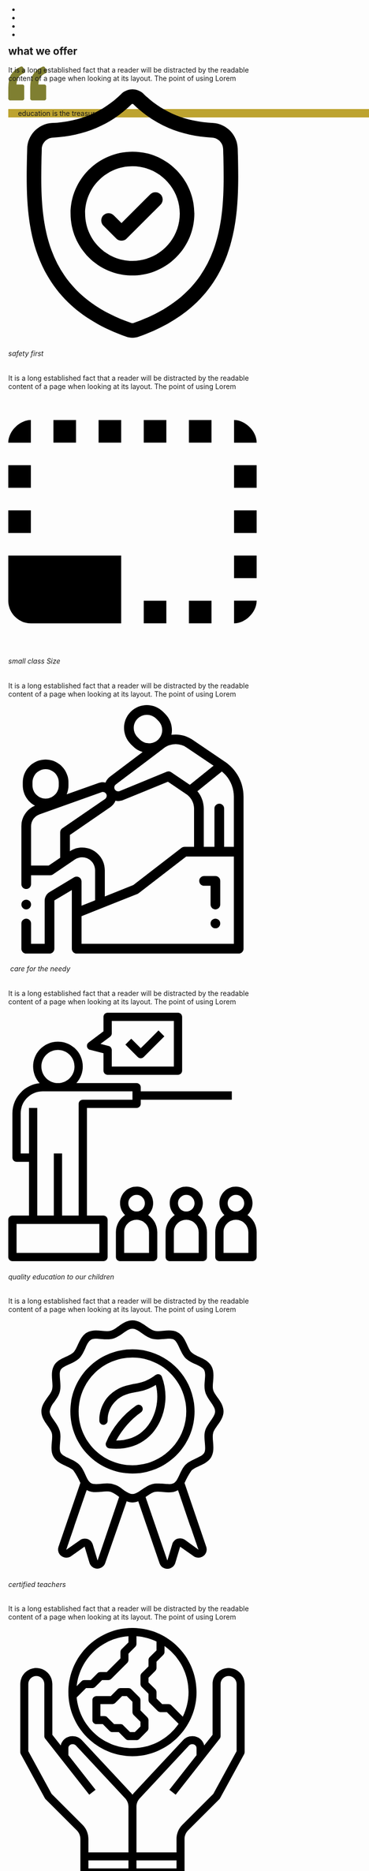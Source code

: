 <!DOCTYPE html> 
<html lang="en"> 
    <head> 
        <!-- Basic -->         
        <meta charset="utf-8"/> 
        <meta http-equiv="X-UA-Compatible" content="IE=edge"/> 
        <!-- Mobile Metas -->         
        <meta name="viewport" content="width=device-width, initial-scale=1, shrink-to-fit=no"/> 
        <!-- Site Metas -->         
        <meta name="keywords" content=""/> 
        <meta name="description" content=""/> 
        <meta name="author" content=""/> 
        <title>Shalom Foundation Nursery and Primary Scool</title>         
        <!-- slider stylesheet -->         
        <link rel="stylesheet" type="text/css" href="https://cdnjs.cloudflare.com/ajax/libs/OwlCarousel2/2.1.3/assets/owl.carousel.min.css"/> 
        <!-- bootstrap core css -->         
        <link rel="stylesheet" type="text/css" href="css/bootstrap.css"/> 
        <!-- fonts style -->         
        <link href="https://fonts.googleapis.com/css?family=Lato:400,700|Poppins:400,700|Roboto:400,700&display=swap" rel="stylesheet"/> 
        <!-- Custom styles for this template -->         
        <link href="css/style.css" rel="stylesheet"/> 
        <!-- responsive style -->         
        <link href="css/responsive.css" rel="stylesheet"/> 
    </head>
 <div class="bg-light hero_area" style="margin-bottom: 30px; float: none; width: 1996px; height: 216px;">
            <!-- header section strats -->             
            <header class="bg-success header_section"> 
                <img src="images/logo.png.png" class="display-1 float-left shadow-lg text-center" height="69px" width="66px">
                <div class="container"> 
                    <nav class="navbar navbar-expand-lg custom_nav-container "> <a class="navbar-brand" href="index.html"> <img src="images/logo.png" alt=""> <span><p> 
              shalom foundatio n/p.s</p></span><span></span> </a> 
                        <button class="navbar-toggler" type="button" data-toggle="collapse" data-target="#navbarSupportedContent" aria-controls="navbarSupportedContent" aria-expanded="false" aria-label="Toggle navigation"> <span class="navbar-toggler-icon"></span> 
                        </button>                         
                        <div class="collapse navbar-collapse" id="navbarSupportedContent"> 
                            <div class="d-flex ml-auto flex-column flex-lg-row align-items-center"> 
                                <ul class="navbar-nav  "> 
                                    <li class="nav-item active"> <a class="nav-link" href="index.html"> 
                    Home <span class="sr-only">(current)</span></a> 
                                    </li>                                     
                                    <li class="nav-item"> <a class="nav-link" href="about.html"> About </a> 
                                    </li>                                     
                                    <li class="nav-item"> <a class="nav-link" href="program.html"> Programs </a> 
                                    </li>                                     
                                    <li class="nav-item"> <a class="nav-link" href="contact.html"> Contact us</a> 
                                    </li>                                     
                                </ul>                                 
                            </div>                             
                        </div>                         
                    </nav>                     
                </div>                 
            </header>             
            <!-- end header section -->             
            <!-- slider section -->             
            <!-- end slider section -->             
            <img src="images/quote.png">
            <p class="bg-light display-1 float-none text-black-50" style="background-color: #bda330;">&nbsp; &nbsp; &nbsp;education is the treasure&nbsp;</p>
            <img src="images/quote.png" class="align-items-center float-right" width="76" style="float: right;">
        </div>         
        <!-- offer section -->         
        <section class="bg-dark hero_next_section-margin layout_padding offer_section"> 
            <div class="container"> 
                <div class="heading_container"> 
                    <h2> 
          what we offer
 </h2> 
                    <p> 
          It is a long established fact that a reader will be distracted by
          the readable content of a page when looking at its layout. The point
          of using Lorem
 </p> 
                </div>                 
                <div class="row"> 
                    <div class="col-md-6"> 
                        <div class="content-box"> 
                            <div class="bg-success img-box"> 
                                <svg xmlns="http://www.w3.org/2000/svg" height="512pt" version="1.1" viewBox="-38 0 512 512.00142" width="512pt"> 
                                    <g id="surface1"> 
                                        <path d="M 435.488281 138.917969 L 435.472656 138.519531 C 435.25 133.601562 435.101562 128.398438 435.011719 122.609375 C 434.59375 94.378906 412.152344 71.027344 383.917969 69.449219 C 325.050781 66.164062 279.511719 46.96875 240.601562 9.042969 L 240.269531 8.726562 C 227.578125 -2.910156 208.433594 -2.910156 195.738281 8.726562 L 195.40625 9.042969 C 156.496094 46.96875 110.957031 66.164062 52.089844 69.453125 C 23.859375 71.027344 1.414062 94.378906 0.996094 122.613281 C 0.910156 128.363281 0.757812 133.566406 0.535156 138.519531 L 0.511719 139.445312 C -0.632812 199.472656 -2.054688 274.179688 22.9375 341.988281 C 36.679688 379.277344 57.492188 411.691406 84.792969 438.335938 C 115.886719 468.679688 156.613281 492.769531 205.839844 509.933594 C 207.441406 510.492188 209.105469 510.945312 210.800781 511.285156 C 213.191406 511.761719 215.597656 512 218.003906 512 C 220.410156 512 222.820312 511.761719 225.207031 511.285156 C 226.902344 510.945312 228.578125 510.488281 230.1875 509.925781 C 279.355469 492.730469 320.039062 468.628906 351.105469 438.289062 C 378.394531 411.636719 399.207031 379.214844 412.960938 341.917969 C 438.046875 273.90625 436.628906 199.058594 435.488281 138.917969 Z M 384.773438 331.523438 C 358.414062 402.992188 304.605469 452.074219 220.273438 481.566406 C 219.972656 481.667969 219.652344 481.757812 219.320312 481.824219 C 218.449219 481.996094 217.5625 481.996094 216.679688 481.820312 C 216.351562 481.753906 216.03125 481.667969 215.734375 481.566406 C 131.3125 452.128906 77.46875 403.074219 51.128906 331.601562 C 28.09375 269.097656 29.398438 200.519531 30.550781 140.019531 L 30.558594 139.683594 C 30.792969 134.484375 30.949219 129.039062 31.035156 123.054688 C 31.222656 110.519531 41.207031 100.148438 53.765625 99.449219 C 87.078125 97.589844 116.34375 91.152344 143.234375 79.769531 C 170.089844 68.402344 193.941406 52.378906 216.144531 30.785156 C 217.273438 29.832031 218.738281 29.828125 219.863281 30.785156 C 242.070312 52.378906 265.921875 68.402344 292.773438 79.769531 C 319.664062 91.152344 348.929688 97.589844 382.246094 99.449219 C 394.804688 100.148438 404.789062 110.519531 404.972656 123.058594 C 405.0625 129.074219 405.21875 134.519531 405.453125 139.683594 C 406.601562 200.253906 407.875 268.886719 384.773438 331.523438 Z M 384.773438 331.523438 " style=" stroke:none;fill-rule:nonzero;fill:rgb(0%,0%,0%);fill-opacity:1;"/> 
                                        <path d="M 217.996094 128.410156 C 147.636719 128.410156 90.398438 185.652344 90.398438 256.007812 C 90.398438 326.367188 147.636719 383.609375 217.996094 383.609375 C 288.351562 383.609375 345.59375 326.367188 345.59375 256.007812 C 345.59375 185.652344 288.351562 128.410156 217.996094 128.410156 Z M 217.996094 353.5625 C 164.203125 353.5625 120.441406 309.800781 120.441406 256.007812 C 120.441406 202.214844 164.203125 158.453125 217.996094 158.453125 C 271.785156 158.453125 315.546875 202.214844 315.546875 256.007812 C 315.546875 309.800781 271.785156 353.5625 217.996094 353.5625 Z M 217.996094 353.5625 " style=" stroke:none;fill-rule:nonzero;fill:rgb(0%,0%,0%);fill-opacity:1;"/> 
                                        <path d="M 254.667969 216.394531 L 195.402344 275.660156 L 179.316406 259.574219 C 173.449219 253.707031 163.9375 253.707031 158.070312 259.574219 C 152.207031 265.441406 152.207031 274.953125 158.070312 280.816406 L 184.78125 307.527344 C 187.714844 310.460938 191.558594 311.925781 195.402344 311.925781 C 199.246094 311.925781 203.089844 310.460938 206.023438 307.527344 L 275.914062 237.636719 C 281.777344 231.769531 281.777344 222.257812 275.914062 216.394531 C 270.046875 210.523438 260.535156 210.523438 254.667969 216.394531 Z M 254.667969 216.394531 " style=" stroke:none;fill-rule:nonzero;fill:rgb(0%,0%,0%);fill-opacity:1;"/> 
                                    </g>                                     
                                </svg>                                 
                            </div>                             
                            <div class="detail-box"> 
                                <h6> 
                safety first
 </h6> 
                                <p> 
                It is a long established fact that a reader will be distracted
                by the readable content of a page when looking at its layout.
                The point of using Lorem
 </p> 
                            </div>                             
                        </div>                         
                    </div>                     
                    <div class="col-md-6"> 
                        <div class="content-box"> 
                            <div class="bg-success img-box"> 
                                <svg version="1.1" id="Capa_5" xmlns="http://www.w3.org/2000/svg" xmlns:xlink="http://www.w3.org/1999/xlink" x="0px" y="0px" viewBox="0 0 469.333 469.333" style="enable-background:new 0 0 469.333 469.333;" xml:space="preserve"> 
                                    <g> 
                                        <g> 
                                            <g> 
                                                <rect x="0" y="128" width="42.667" height="42.667"/> 
                                                <rect x="0" y="213.333" width="42.667" height="42.667"/> 
                                                <path d="M0,384c0,23.467,19.2,42.667,42.667,42.667h170.667v-128H0V384z"/> 
                                                <rect x="85.333" y="42.667" width="42.667" height="42.667"/> 
                                                <path d="M426.667,42.667v42.667h42.667C469.333,64,448,42.667,426.667,42.667z"/> 
                                                <rect x="170.667" y="42.667" width="42.667" height="42.667"/> 
                                                <path d="M42.667,42.667C21.333,42.667,0,64,0,85.333h42.667V42.667z"/> 
                                                <rect x="341.333" y="42.667" width="42.667" height="42.667"/> 
                                                <rect x="426.667" y="298.667" width="42.667" height="42.667"/> 
                                                <rect x="426.667" y="213.333" width="42.667" height="42.667"/> 
                                                <rect x="426.667" y="128" width="42.667" height="42.667"/> 
                                                <path d="M426.667,426.667c21.333,0,42.667-21.333,42.667-42.667h-42.667V426.667z"/> 
                                                <rect x="256" y="42.667" width="42.667" height="42.667"/> 
                                                <rect x="256" y="384" width="42.667" height="42.667"/> 
                                                <rect x="341.333" y="384" width="42.667" height="42.667"/> 
                                            </g>                                             
                                        </g>                                         
                                    </g>                                     
                                    <g> 
</g>                                     
                                    <g> 
</g>                                     
                                    <g> 
</g>                                     
                                    <g> 
</g>                                     
                                    <g> 
</g>                                     
                                    <g> 
</g>                                     
                                    <g> 
</g>                                     
                                    <g> 
</g>                                     
                                    <g> 
</g>                                     
                                    <g> 
</g>                                     
                                    <g> 
</g>                                     
                                    <g> 
</g>                                     
                                    <g> 
</g>                                     
                                    <g> 
</g>                                     
                                    <g> 
</g>                                     
                                </svg>                                 
                            </div>                             
                            <div class="detail-box"> 
                                <h6> 
                small class Size
 </h6> 
                                <p> 
                It is a long established fact that a reader will be distracted
                by the readable content of a page when looking at its layout.
                The point of using Lorem
 </p> 
                            </div>                             
                        </div>                         
                    </div>                     
                    <div class="col-md-6">
                        <div class="content-box"> 
                            <div class="bg-success img-box"> 
                                <svg version="1.1" id="Capa_3" xmlns="http://www.w3.org/2000/svg" xmlns:xlink="http://www.w3.org/1999/xlink" x="0px" y="0px" viewBox="0 0 512 512" style="enable-background:new 0 0 512 512;" xml:space="preserve"> 
                                    <g> 
                                        <g> 
                                            <path d="M44.07,403.93C42.21,402.07,39.63,401,37,401s-5.21,1.069-7.07,2.93C28.07,405.79,27,408.37,27,411s1.07,5.21,2.93,7.069
                 C31.79,419.93,34.37,421,37,421s5.21-1.07,7.07-2.931C45.93,416.21,47,413.63,47,411S45.93,405.79,44.07,403.93z"></path>                                             
                                        </g>                                         
                                    </g>                                     
                                    <g> 
                                        <g> 
                                            <path d="M445.627,115.988c-0.004-0.003-0.008-0.007-0.013-0.01l-66.666-45.032c-12.782-8.634-28.008-11.83-42.585-9.68
                 c0.651-3.141,0.992-6.369,0.992-9.651c0-12.579-4.899-24.405-13.794-33.301l-4.521-4.521C310.146,4.898,298.319,0,285.74,0
                 c-12.579,0-24.406,4.898-33.302,13.794c-8.895,8.896-13.793,20.722-13.793,33.302c0,12.579,4.899,24.405,13.793,33.3l4.521,4.522
                 c5.665,5.664,12.521,9.7,20,11.89l-67.283,50.694c-4.282,3.226-7.391,7.463-9.218,12.145c-4.842-0.978-9.974-0.704-14.882,1.049
                 l-65.179,23.26c2.381-5.627,3.698-11.809,3.698-18.293v-6.394c0-25.968-21.127-47.095-47.095-47.095s-47.095,21.127-47.095,47.095
                 v6.394c0,18.069,10.234,33.785,25.205,41.68C38.195,214.491,27,231.198,27,249.722V369c0,5.522,4.477,10,10,10s10-4.478,10-10
                 v-18.3h39.443c2.082,0,4.015-0.638,5.616-1.727l45.219-30.695c4.445-3.017,9.634-4.611,15.005-4.611
                 c14.731,0,26.716,11.984,26.716,26.715v61.974l-28,11.205V363.5c0-3.601-1.936-6.923-5.067-8.699
                 c-3.131-1.775-6.976-1.731-10.066,0.117L85.2,385.228c-6.292,3.764-10.2,10.657-10.2,17.989V492H47v-41.98c0-5.522-4.477-10-10-10
                 s-10,4.478-10,10V502c0,5.522,4.477,10,10,10h48c5.523,0,10-4.478,10-10v-98.783c0-0.337,0.18-0.654,0.468-0.826L131,381.135V502
                 c0,5.522,4.477,10,10,10h334c5.523,0,10-4.478,10-10V188.722C485,159.263,470.284,132.089,445.627,115.988z M271.102,70.777
                 l-4.521-4.523c-5.118-5.117-7.936-11.921-7.936-19.158c0-7.238,2.818-14.042,7.936-19.159C271.698,22.818,278.502,20,285.74,20
                 s14.041,2.818,19.159,7.937l4.521,4.521c10.564,10.563,10.564,27.754,0,38.318C298.855,81.34,281.665,81.34,271.102,70.777z
                  M221.712,163.475l99.208-74.748c13.748-10.357,32.569-10.842,46.833-1.208l55.437,37.447l-48.926,39.357l-38.37-25.919
                 c-2.77-1.872-6.292-2.236-9.387-0.968l-97.01,39.726c-3.602,1.472-7.809,0.071-9.808-3.262c-0.009-0.016-0.019-0.031-0.028-0.047
                 C217.598,170.372,218.479,165.91,221.712,163.475z M49.905,165.663v-6.394c0-14.94,12.155-27.095,27.095-27.095
                 s27.095,12.154,27.095,27.095v6.394c0,14.94-12.155,27.096-27.095,27.096S49.905,180.604,49.905,165.663z M107,262.333v52.327
                 L83.371,330.7H47v-27.033v-53.945c0-10.97,6.941-20.816,17.272-24.503l128.025-45.688c3.565-1.271,7.557,0.168,9.487,3.425
                 c2.121,3.578,1.097,8.226-2.33,10.581l-88.118,60.555C108.622,255.957,107,259.039,107,262.333z M152.284,293.667
                 c-9.012,0-17.726,2.574-25.284,7.442v-33.515l83.782-57.575c4.767-3.276,8.207-7.813,10.173-12.877
                 c1.854,0.38,3.748,0.583,5.655,0.583c3.516,0,7.068-0.664,10.467-2.056l92.058-37.697l39.736,26.841
                 c8.849,6.784,14.13,17.469,14.13,28.625V292h-19.667c-2.213,0-4.363,0.734-6.115,2.087L257.817,370.9L199,394.395v-54.013
                 C199,314.623,178.043,293.667,152.284,293.667z M465,492H151v-56.894l115.534-46.153c0.862-0.344,1.671-0.806,2.405-1.373
                 L366.747,312H465V492z M465,292h-20v-78.867c0-5.522-4.477-10-10-10s-10,4.478-10,10V292h-22v-78.562
                 c0-13.213-4.771-25.998-13.125-36.005l50.453-40.585C455.89,149.477,465,168.391,465,188.722V292z"></path>                                             
                                        </g>                                         
                                    </g>                                     
                                    <g> 
                                        <g> 
                                            <path d="M427,352.333h-23.333c-5.523,0-10,4.478-10,10c0,5.522,4.477,10,10,10H417V411c0,5.522,4.477,10,10,10s10-4.478,10-10
                 v-48.667C437,356.811,432.523,352.333,427,352.333z"></path>                                             
                                        </g>                                         
                                    </g>                                     
                                    <g> 
                                        <g> 
                                            <path d="M434.07,442.951c-1.86-1.861-4.44-2.931-7.07-2.931s-5.21,1.07-7.07,2.931c-1.86,1.859-2.93,4.439-2.93,7.069
                 s1.07,5.21,2.93,7.07s4.44,2.93,7.07,2.93s5.21-1.069,7.07-2.93c1.86-1.861,2.93-4.44,2.93-7.07S435.93,444.81,434.07,442.951z"></path>                                             
                                        </g>                                         
                                    </g>                                     
                                    <g> 
</g>                                     
                                    <g> 
</g>                                     
                                    <g> 
</g>                                     
                                    <g> 
</g>                                     
                                    <g> 
</g>                                     
                                    <g> 
</g>                                     
                                    <g> 
</g>                                     
                                    <g> 
</g>                                     
                                    <g> 
</g>                                     
                                    <g> 
</g>                                     
                                    <g> 
</g>                                     
                                    <g> 
</g>                                     
                                    <g> 
</g>                                     
                                    <g> 
</g>                                     
                                    <g> 
</g>                                     
                                </svg>                                 
                            </div>                             
                            <div class="detail-box"> 
                                <h6>&nbsp;care for the needy</h6> 
                                <p> 
                It is a long established fact that a reader will be distracted
                by the readable content of a page when looking at its layout.
                The point of using Lorem </p> 
                            </div>                             
                        </div>
                    </div>                     
                    <div class="col-md-6"> 
                        <div class="content-box"> 
                            <div class="bg-success img-box"> 
                                <svg version="1.1" id="Capa_1" xmlns="http://www.w3.org/2000/svg" xmlns:xlink="http://www.w3.org/1999/xlink" x="0px" y="0px" viewBox="0 0 480 480" style="enable-background:new 0 0 480 480;" xml:space="preserve"> 
                                    <g> 
                                        <g> 
                                            <path d="M256,152v-8c0.001-4.417-3.579-7.999-7.996-8c-0.001,0-0.003,0-0.004,0H131.676c17.735-19.703,16.14-50.053-3.564-67.789
                 c-19.703-17.735-50.053-16.14-67.789,3.564c-16.536,18.37-16.418,46.295,0.272,64.525C30.743,139.373,8.037,164.505,8,194.516V280
                 c-0.001,4.417,3.579,7.999,7.996,8c0.001,0,0.003,0,0.004,0h24v104H8c-4.417-0.001-7.999,3.579-8,7.996c0,0.001,0,0.003,0,0.004
                 v72c-0.001,4.417,3.579,7.999,7.996,8c0.001,0,0.003,0,0.004,0h176c4.417,0.001,7.999-3.579,8-7.996c0-0.001,0-0.003,0-0.004v-72
                 c0.001-4.417-3.579-7.999-7.996-8c-0.001,0-0.003,0-0.004,0h-32V184h96c4.417,0.001,7.999-3.579,8-7.996c0-0.001,0-0.003,0-0.004
                 v-8h176v-16H256z M96,72c17.673,0,32,14.327,32,32s-14.327,32-32,32s-32-14.327-32-32C64.019,86.335,78.335,72.019,96,72z
                  M176,408v56H16v-56H176z M240,168h-96c-4.417-0.001-7.999,3.579-8,7.996c0,0.001,0,0.003,0,0.004v216h-32V272H88v120H56V184H40
                 v88H24v-77.484c0.026-23.47,19.046-42.489,42.516-42.516H240V168z"/> 
                                        </g>                                         
                                    </g>                                     
                                    <g> 
                                        <g> 
                                            <path d="M328.004,0c-0.001,0-0.003,0-0.004,0H192c-4.417-0.001-7.999,3.579-8,7.996c0,0.001,0,0.003,0,0.004v28l-28.797,21.602
                 c-3.535,2.646-4.256,7.657-1.61,11.193c1.104,1.474,2.682,2.522,4.469,2.967L184,78.246V112c-0.001,4.417,3.579,7.999,7.996,8
                 c0.001,0,0.003,0,0.004,0h136c4.417,0.001,7.999-3.579,8-7.996c0-0.001,0-0.003,0-0.004V8C336.001,3.583,332.421,0.001,328.004,0z
                  M320,104H200V72c-0.001-3.672-2.5-6.872-6.063-7.762l-15.688-3.922l18.547-13.918C198.813,44.89,200,42.518,200,40V16h120V104z"/> 
                                        </g>                                         
                                    </g>                                     
                                    <g> 
                                        <g> 
                                            <path d="M290.344,34.344L256,68.688l-18.344-18.344l-11.312,11.312l24,24c1.498,1.503,3.534,2.346,5.656,2.344
                 c2.122,0.002,4.158-0.841,5.656-2.344l40-40L290.344,34.344z"/> 
                                        </g>                                         
                                    </g>                                     
                                    <g> 
                                        <g> 
                                            <path d="M366.347,390.84c12.65-12.342,12.899-32.602,0.557-45.251c-12.342-12.65-32.602-12.899-45.251-0.557
                 c-12.65,12.342-12.899,32.602-0.557,45.251c0.183,0.188,0.369,0.374,0.557,0.557C310.62,398.27,304.004,410.699,304,424v48
                 c-0.001,4.417,3.579,7.999,7.996,8c0.001,0,0.003,0,0.004,0h64c4.417,0.001,7.999-3.579,8-7.996c0-0.001,0-0.003,0-0.004v-48
                 C383.996,410.699,377.38,398.27,366.347,390.84z M344,352c8.837,0,16,7.163,16,16s-7.163,16-16,16s-16-7.163-16-16
                 C328.01,359.168,335.168,352.01,344,352z M368,464h-48v-40c0-13.255,10.745-24,24-24s24,10.745,24,24V464z"/> 
                                        </g>                                         
                                    </g>                                     
                                    <g> 
                                        <g> 
                                            <path d="M462.347,390.84c12.65-12.342,12.899-32.602,0.557-45.251c-12.342-12.65-32.602-12.899-45.251-0.557
                 c-12.65,12.342-12.899,32.602-0.557,45.251c0.183,0.188,0.369,0.374,0.557,0.557C406.62,398.27,400.004,410.699,400,424v48
                 c-0.001,4.417,3.579,7.999,7.996,8c0.001,0,0.003,0,0.004,0h64c4.417,0.001,7.999-3.579,8-7.996c0-0.001,0-0.003,0-0.004v-48
                 C479.996,410.699,473.38,398.27,462.347,390.84z M440,352c8.837,0,16,7.163,16,16s-7.163,16-16,16s-16-7.163-16-16
                 C424.01,359.168,431.168,352.01,440,352z M464,464h-48v-40c0-13.255,10.745-24,24-24s24,10.745,24,24V464z"/> 
                                        </g>                                         
                                    </g>                                     
                                    <g> 
                                        <g> 
                                            <path d="M270.347,390.84c12.65-12.342,12.899-32.602,0.557-45.251c-12.342-12.65-32.602-12.899-45.251-0.557
                 c-12.65,12.342-12.899,32.602-0.557,45.251c0.183,0.188,0.369,0.374,0.557,0.557C214.62,398.27,208.004,410.699,208,424v48
                 c-0.001,4.417,3.579,7.999,7.996,8c0.001,0,0.003,0,0.004,0h64c4.417,0.001,7.999-3.579,8-7.996c0-0.001,0-0.003,0-0.004v-48
                 C287.996,410.699,281.38,398.27,270.347,390.84z M248,352c8.837,0,16,7.163,16,16s-7.163,16-16,16s-16-7.163-16-16
                 C232.01,359.168,239.168,352.01,248,352z M272,464h-48v-40c0-13.255,10.745-24,24-24s24,10.745,24,24V464z"/> 
                                        </g>                                         
                                    </g>                                     
                                    <g> 
</g>                                     
                                    <g> 
</g>                                     
                                    <g> 
</g>                                     
                                    <g> 
</g>                                     
                                    <g> 
</g>                                     
                                    <g> 
</g>                                     
                                    <g> 
</g>                                     
                                    <g> 
</g>                                     
                                    <g> 
</g>                                     
                                    <g> 
</g>                                     
                                    <g> 
</g>                                     
                                    <g> 
</g>                                     
                                    <g> 
</g>                                     
                                    <g> 
</g>                                     
                                    <g> 
</g>                                     
                                </svg>                                 
                            </div>                             
                            <div class="detail-box"> 
                                <h6>quality education to our children</h6> 
                                <p> 
                It is a long established fact that a reader will be distracted
                by the readable content of a page when looking at its layout.
                The point of using Lorem
 </p> 
                            </div>                             
                        </div>                         
                    </div>                     
                    <div class="col-md-6"> 
                        <div class="content-box"> 
                            <div class="bg-success img-box"> 
                                <svg height="512" viewBox="0 0 44 60" width="512" xmlns="http://www.w3.org/2000/svg"> 
                                    <g id="007---Vegan-Certified"> 
                                        <path id="Shape" d="m2.51 27.21c.41 1.53-.65 3.91.44 5.78s3.73 2.2 4.78 3.26c.66341509.9402255 1.22965215 1.94538 1.69 3l-5.3 15.47c-.24986143.8046502.03135368 1.6795957.70323859 2.1879887.6718849.5083929 1.59032712.541188 2.29676141.0820113l3.32-2.35 1.17 3.89c.2470407.8346382 1.0055339 1.4136582 1.8757731 1.4319309s1.652369-.5283981 1.9342269-1.3519309l5.18-14.91c.894629.3801265 1.905371.3801265 2.8 0l5.14 14.95c.2818579.8235328 1.0639877 1.3702036 1.9342269 1.3519309s1.6287324-.5972927 1.8757731-1.4319309l1.17-3.89 3.32 2.32c.7064343.4591767 1.6248765.4263816 2.2967614-.0820113.6718849-.508393.9531-1.3833385.7032386-2.1879887l-5.26-15.44c.4621021-1.0517589 1.0247145-2.0564238 1.68-3 1.09-1.12 3.74-1.42 4.79-3.29s.05-4.3.44-5.78 2.51-3.03 2.51-5.22-2.14-3.82-2.51-5.22.65-3.91-.44-5.78-3.73-2.2-4.78-3.26-1.38-3.74-3.27-4.8-4.3 0-5.78-.43-3.02-2.51-5.22-2.51-3.81 2.13-5.22 2.51c-1.56.41-3.9-.66-5.78.43s-2.19 3.72-3.26 4.79-3.74 1.38-4.74 3.27 0 4.3-.44 5.78-2.56 3.01-2.56 5.22 2.13 3.79 2.51 5.21zm11.06 30.79-1.17-3.91c-.1976033-.6096465-.6753934-1.0876735-1.2849419-1.2855789-.6095485-.1979053-1.27701924-.0917163-1.7950581.2855789l-3.32 2.32c5.36-15.61 4.9-14.41 5-14.41 1.84 1.07 4.3 0 5.78.43.7212439.3095798 1.3946823.7203773 2 1.22zm21.11-5c-.5317197-.3750147-1.2126328-.4679309-1.8253891-.2490894-.6127563.2188416-1.0807556.7220836-1.2546109 1.3490894l-1.17 3.9-5.26-15.31c.6003733-.5039265 1.2749967-.9120736 2-1.21 1.57-.42 3.9.65 5.78-.44.1-.06-.35-1.22 5 14.36zm-31.56-33.3c1.43-2 1.63-2.66 1.4-5.25s-.09-2.77 2.24-3.84 2.79-1.54 3.85-3.86 1.39-2.46 3.85-2.23 3.23 0 5.25-1.4 2.47-1.49 4.58 0 2.71 1.62 5.25 1.4 2.78-.09 3.85 2.23 1.55 2.79 3.85 3.86 2.47 1.34 2.24 3.84 0 3.24 1.4 5.25 1.49 2.47 0 4.58-1.63 2.66-1.4 5.25.09 2.77-2.24 3.85-2.78 1.53-3.85 3.85-1.34 2.46-3.85 2.24-3.23 0-5.25 1.39-2.47 1.49-4.58 0c-1.0423154-.9426353-2.3946995-1.4693533-3.8-1.48-1.44 0-3.07.41-3.91-.07-1.15-.67-1.46-3.09-2.85-4.47s-3.82-1.72-4.47-2.84.27-3.4-.24-5.29-2.44-3.38-2.44-4.71c.15146417-.856136.53941752-1.6528259 1.12-2.3z"/> 
                                        <path id="Shape" d="m22 37c8.2842712 0 15-6.7157288 15-15s-6.7157288-15-15-15-15 6.7157288-15 15 6.7157288 15 15 15zm0-28c7.1797017 0 13 5.8202983 13 13s-5.8202983 13-13 13-13-5.8202983-13-13c0-3.4478144 1.3696389-6.7544152 3.8076118-9.1923882 2.437973-2.4379729 5.7445738-3.8076118 9.1923882-3.8076118z"/> 
                                        <path id="Shape" d="m15.05 25.23c.5326668-.0266663.9506671-.4666665.95-1-.04701-1.7723836.6491214-3.4837067 1.92-4.72 1.51-1.5 3.29-1.9 5.48-2.27 1.5112798-.2598751 2.9558943-.8173263 4.25-1.64 1.3 5-1.07 11.2-6 12.84-1.1557039.3803653-2.3633585.5793921-3.58.59 1.4512518-2.7056317 3.503907-5.0422376 6-6.83.2152922-.1561269.3595264-.3915809.400811-.6543011.0412846-.2627203-.0237813-.5310643-.180811-.7456989-.3245963-.4421183-.9447379-.5402702-1.39-.22-3.2408451 2.2460799-5.7761199 5.3674853-7.31 9-.1029087.2892167-.0672774.6096747.0966476.8692226.1639249.2595479.4379782.4294236.7433524.4607774 5.23.56 9.93-1.56 12.26-6.6 1.5594824-3.3648605 1.7106785-7.2131594.42-10.69-.1144927-.2847517-.3534014-.5011592-.6480543-.5870183-.2946529-.0858592-.6124138-.0316601-.8619457.1470183-1.3294676 1.0397446-2.8903874 1.7430162-4.55 2.05-2.45.41-4.63.91-6.56 2.82-1.6608428 1.6355323-2.5634345 3.8901991-2.49 6.22.0103478.2671046.1272025.5189482.3244812.6993174.1972788.1803692.4585583.2742482.7255188.2606826z"/> 
                                    </g>                                     
                                </svg>                                 
                            </div>                             
                            <div class="detail-box"> 
                                <h6> 
                certified teachers
 </h6> 
                                <p> 
                It is a long established fact that a reader will be distracted
                by the readable content of a page when looking at its layout.
                The point of using Lorem
 </p> 
                            </div>                             
                        </div>                         
                    </div>                     
                    <div class="col-md-6"> 
                        <div class="content-box"> 
                            <div class="bg-success img-box"> 
                                <svg height="496pt" viewBox="-24 0 496 496" width="496pt" xmlns="http://www.w3.org/2000/svg"> 
                                    <path d="m416 80c-17.648438 0-32 14.351562-32 32v101.230469l-16.65625 21.195312c-2.511719-10.554687-12.023438-18.425781-23.34375-18.425781h-1.046875c-6.632813 0-13.023437 2.785156-17.546875 7.625l-98.644531 105.695312c-1.042969 1.113282-1.867188 2.367188-2.761719 3.574219-.894531-1.207031-1.71875-2.460937-2.761719-3.574219l-98.644531-105.695312c-4.523438-4.839844-10.914062-7.625-17.546875-7.625h-1.046875c-11.320312 0-20.832031 7.871094-23.34375 18.433594l-16.65625-21.203125v-101.230469c0-17.648438-14.351562-32-32-32s-32 14.351562-32 32v136c0 1.335938.335938 2.65625.976562 3.832031l48 88c.367188.664063.832032 1.289063 1.367188 1.824219l62.632812 62.632812c4.464844 4.464844 7.023438 10.648438 7.023438 16.96875v66.742188c0 4.414062 3.585938 8 8 8h192c4.414062 0 8-3.585938 8-8v-66.742188c0-6.320312 2.558594-12.496093 7.023438-16.96875l62.632812-62.632812c.535156-.535156 1-1.160156 1.367188-1.824219l48-88c.640624-1.175781.976562-2.496093.976562-3.832031v-136c0-17.648438-14.351562-32-32-32zm-291.710938 312.976562-61.816406-61.816406-46.472656-85.199218v-133.960938c0-8.824219 7.175781-16 16-16s16 7.175781 16 16v104c0 1.792969.601562 3.527344 1.710938 4.945312l88 112 12.578124-9.882812-54.289062-69.101562v-13.960938c0-4.40625 3.59375-8 8-8h1.046875c2.210937 0 4.335937.929688 5.847656 2.535156l98.65625 105.695313c4.152344 4.464843 6.449219 10.28125 6.449219 16.386719v91.382812h-80v-26.742188c0-10.691406-4.160156-20.730468-11.710938-28.28125zm11.710938 71.023438h80v16h-80zm96 16v-16h80v16zm200-234.039062-46.472656 85.191406-61.816406 61.816406c-7.550782 7.558594-11.710938 17.597656-11.710938 28.289062v26.742188h-80v-91.382812c0-6.105469 2.296875-11.921876 6.457031-16.378907l98.65625-105.695312c1.503907-1.613281 3.628907-2.542969 5.839844-2.542969h1.046875c4.40625 0 8 3.59375 8 8v13.960938l-54.289062 69.09375 12.578124 9.882812 88-112c1.109376-1.410156 1.710938-3.144531 1.710938-4.9375v-104c0-8.824219 7.175781-16 16-16s16 7.175781 16 16zm0 0"/> 
                                    <path d="m224 256c70.574219 0 128-57.425781 128-128s-57.425781-128-128-128-128 57.425781-128 128 57.425781 128 128 128zm0-16c-58.121094 0-106.015625-44.511719-111.457031-101.230469l18.769531-18.769531h12.6875c2.121094 0 4.160156-.839844 5.65625-2.34375l13.65625-13.65625h12.6875c2.121094 0 4.160156-.839844 5.65625-2.34375l32-32c1.503906-1.496094 2.34375-3.535156 2.34375-5.65625v-12.6875l13.65625-13.65625c1.503906-1.496094 2.34375-3.535156 2.34375-5.65625v-15.59375c14.238281 1.019531 27.71875 4.699219 40 10.554688v17.726562l-13.65625 13.65625c-1.503906 1.496094-2.34375 3.535156-2.34375 5.65625v12.6875l-13.65625 13.65625c-1.503906 1.496094-2.34375 3.535156-2.34375 5.65625v16c0 2.121094.839844 4.160156 2.34375 5.65625l13.65625 13.65625v12.6875c0 2.121094.839844 4.160156 2.34375 5.65625l16 16c1.496094 1.503906 3.535156 2.34375 5.65625 2.34375h12.6875l23.480469 23.480469c-20.222657 29.273437-53.976563 48.519531-92.167969 48.519531zm112-112c0 17.648438-4.214844 34.296875-11.519531 49.167969l-22.824219-22.824219c-1.496094-1.503906-3.535156-2.34375-5.65625-2.34375h-12.6875l-11.3125-11.3125v-12.6875c0-2.121094-.839844-4.160156-2.34375-5.65625l-13.65625-13.65625v-9.375l13.65625-13.65625c1.503906-1.496094 2.34375-3.535156 2.34375-5.65625v-12.6875l13.65625-13.65625c1.503906-1.496094 2.34375-3.535156 2.34375-5.65625v-11.785156c28.976562 20.265625 48 53.824218 48 91.785156zm-120-111.59375v12.28125l-13.65625 13.65625c-1.503906 1.496094-2.34375 3.535156-2.34375 5.65625v12.6875l-27.3125 27.3125h-12.6875c-2.121094 0-4.160156.839844-5.65625 2.34375l-13.65625 13.65625h-12.6875c-2.121094 0-4.160156.839844-5.65625 2.34375l-9.679688 9.679688c5.710938-53.511719 49.289063-95.765626 103.335938-99.617188zm0 0"/> 
                                    <path d="m240 164.6875v-20.6875c0-2.121094-.839844-4.160156-2.34375-5.65625l-16-16c-1.496094-1.503906-3.535156-2.34375-5.65625-2.34375h-16c-2.121094 0-4.160156.839844-5.65625 2.34375l-13.65625 13.65625h-28.6875c-4.414062 0-8 3.585938-8 8v40c0 4.414062 3.585938 8 8 8h12.6875l13.65625 13.65625c1.496094 1.503906 3.535156 2.34375 5.65625 2.34375h12.6875l13.65625 13.65625c1.496094 1.503906 3.535156 2.34375 5.65625 2.34375h16c2.121094 0 4.160156-.839844 5.65625-2.34375l16-16c1.503906-1.496094 2.34375-3.535156 2.34375-5.65625v-16c0-2.121094-.839844-4.160156-2.34375-5.65625zm0 32-11.3125 11.3125h-9.375l-13.65625-13.65625c-1.496094-1.503906-3.535156-2.34375-5.65625-2.34375h-12.6875l-13.65625-13.65625c-1.496094-1.503906-3.535156-2.34375-5.65625-2.34375h-8v-24h24c2.121094 0 4.160156-.839844 5.65625-2.34375l13.65625-13.65625h9.375l11.3125 11.3125v20.6875c0 2.121094.839844 4.160156 2.34375 5.65625l13.65625 13.65625zm0 0"/> 
                                </svg>                                 
                            </div>                             
                            <div class="detail-box"> 
                                <h6> 
                happy environment
 </h6> 
                                <p> 
                It is a long established fact that a reader will be distracted
                by the readable content of a page when looking at its layout.
                The point of using Lorem
 </p> 
                            </div>                             
                        </div>                         
                    </div>                     
                </div>                 
            </div>             
        </section>         
        <!-- end offer section -->         
        <!-- about section -->         
        <section class="about_section "> 
            <div class="container-fluid"> 
                <div class="row"> 
                    <div class="col-md-6"> 
                        <div class="img-box"> 
                            <img src="images/DSC_0014.JPG" alt=""> 
                        </div>                         
                    </div>                     
                    <div class="col-md-5 col-lg-4"> 
                        <div class="detail-box"> 
                            <div class="heading_container"> 
                                <h2> 
                A Few words about us
 </h2> 
                            </div>                             
                            <p> 
              It is a long established fact that a reader will be distracted by the readable content of a page when
              looking at its layout. The point of using Lorem Ipsum is that it has a more-or-less normal distribution
              of letters, as opposed to using 'Content here, content here', making it look like readable English. Many
              desktop publishing packages and web
 </p> 
                            <div> <a href="" class="bg-success"> 
                Read More
 </a> 
                            </div>                             
                        </div>                         
                    </div>                     
                </div>                 
            </div>             
        </section>         
        <!-- end about section -->         
        <!-- client section -->         
        <section class="client_section layout_padding"> 
            <div class="container layout_padding2-top"> 
                <div class="heading_container"> 
                    <h2> 
          Parent’s Feedback
 </h2> 
                </div>                 
                <div id="carouselExampleControls" class="carousel slide" data-ride="carousel"> 
                    <div class="carousel-inner"> 
                        <div class="carousel-item active"> 
                            <div class="client_container layout_padding"> 
                                <div class="detail-box"> 
                                    <h6>comments</h6> 
                                    <img src="images/quote.png" alt=""> 
                                </div>                                 
                            </div>                             
                        </div>                         
                        <div class="carousel-item"> 
</div>                         
                        <div class="carousel-item"> 
                            <div class="client_container layout_padding"> 
                                <div class="img-box"> 
                                    <img src="images/DSC_0209.JPG" alt=""> 
                                </div>                                 
                                <div class="detail-box"> 
                                    <p>Shalom Foundation has surely shaped my children in there studies and driven there future.</p> 
                                    <img src="images/quote.png" alt=""> 
                                </div>                                 
                            </div>                             
                        </div>                         
                    </div>                     <a class="carousel-control-prev" href="#carouselExampleControls" role="button" data-slide="prev"> <span class="sr-only">Previous</span> </a> <a class="carousel-control-next" href="#carouselExampleControls" role="button" data-slide="next"> <span class="sr-only">Next</span> </a> 
                </div>                 
            </div>             
        </section>         
        <!-- end client section -->         
        <!-- contact section -->         
        <section class="bg-success contact_section layout_padding"> 
            <div class="container "> 
                <div class="heading_container "> 
                    <h2 class=""> 
          Request
 <span> 
            A call Back
 </span> </h2> 
                </div>                 
            </div>             
            <div class="container"> 
                <div class="row"> 
                    <div class="col-md-6 "> 
                        <form action="#"> 
                            <div> 
                                <input type="text" placeholder="Name"/> 
                            </div>                             
                            <div> 
                                <input type="email" placeholder="Email"/> 
                            </div>                             
                            <div> 
                                <input type="text" placeholder="Pone Number"/> 
                            </div>                             
                            <div> 
                                <input type="text" class="message-box" placeholder="Message"/> 
                            </div>                             
                            <div class="d-flex  mt-4 "> 
                                <button> 
                                    SEND
</button>                                 
                            </div>                             
                        </form>                         
                    </div>                     
                </div>                 
            </div>             
        </section>         
        <!-- end contact section -->         
        <!-- info section -->         
        <section class="info_section layout_padding"> 
            <div class="container"> 
                <div class="info_form"> 
                    <div class="row"> 
                        <div class="offset-lg-3 col-lg-3"> 
</div>                         
                        <div class="col-md-6"> 
</div>                         
                    </div>                     
                </div>                 
            </div>             
            <div class="container"> 
                <div class="row"> 
                    <div class="col-md-3">
                        <div class="info_logo"> 
                            <div> <a href=""> <img src="images/logo.png" alt=""> <span>shalom foundation</span></a>
                                <p><a href=""><span><span style="font-family: Lato, sans-serif; font-size: 1rem; font-weight: 400;"></span></span></a></p>
                            </div>                             
                        </div>
                    </div>                     
                    <div class="col-md-3">
                        <div class="info_links "> 
                            <h5> 
              Contact Us </h5> 
                            <p class="pr-0 pr-md-4 pr-lg-5">reach us on shalomfoundation25@gmail.comOr on the following phone numbers;</p>
                            <p class="pr-0 pr-md-4 pr-lg-5">0783747909</p>
                            <p class="pr-0 pr-md-4 pr-lg-5"></p> 
                        </div>
                    </div>                     
                    <div class="col-md-3 text-right"> 
                        <div class="info_insta"> 
                            <h5> 
              INFORMATION
 </h5> 
                            <p class="pr-0 pr-md-4 pr-md-5">we are located in Kisoro Northern division after seseme cathedral</p> 
                        </div>                         
                    </div>                     
                    <div class="col-md-3"> 
                        <div class="pl-0 pl-lg-5 pl-md-4"> 
</div>                         
                    </div>                     
                </div>                 
            </div>             
        </section>         
        <!-- end info_section -->         
        <!-- footer section -->         
        <section class="bg-success container-fluid footer_section"> 
            <p>&copy; 2024 All Rights Shalom foundation N/P.S</p> 
        </section>         
        <!-- footer section -->         
        <script type="text/javascript" src="js/jquery-3.4.1.min.js"></script>         
        <script type="text/javascript" src="js/bootstrap.js"></script>         
        <script>
    // This example adds a marker to indicate the position of Bondi Beach in Sydney,
    // Australia.
    function initMap() {
      var map = new google.maps.Map(document.getElementById("map"), {
        zoom: 11,
        center: {
          lat: 40.645037,
          lng: -73.880224
        }
      });

      var image = "images/maps-and-flags.png";
      var beachMarker = new google.maps.Marker({
        position: {
          lat: 40.645037,
          lng: -73.880224
        },
        map: map,
        icon: image
      });
    }
  </script>         
        <!-- google map js -->         
        <script src="https://maps.googleapis.com/maps/api/js?key=AIzaSyA8eaHt9Dh5H57Zh0xVTqxVdBFCvFMqFjQ&callback=initMap">
  </script>         
        <!-- end google map js -->         
        <script>
    function openNav() {
      document.getElementById("myNav").style.width = "100%";
    }

    function closeNav() {
      document.getElementById("myNav").style.width = "0%";
    }
  </script>         
    </body>     
</html>
